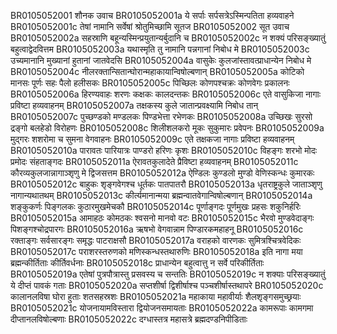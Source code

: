 BR0105052001	शौनक उवाच
BR0105052001a	ये सर्पाः सर्पसत्रेऽस्मिन्पतिता हव्यवाहने
BR0105052001c	तेषां नामानि सर्वेषां श्रोतुमिच्छामि सूतज
BR0105052002	सूत उवाच
BR0105052002a	सहस्राणि बहून्यस्मिन्प्रयुतान्यर्बुदानि च
BR0105052002c	न शक्यं परिसङ्ख्यातुं बहुत्वाद्वेदवित्तम
BR0105052003a	यथास्मृति तु नामानि पन्नगानां निबोध मे
BR0105052003c	उच्यमानानि मुख्यानां हुतानां जातवेदसि
BR0105052004a	वासुकेः कुलजांस्तावत्प्राधान्येन निबोध मे
BR0105052004c	नीलरक्तान्सितान्घोरान्महाकायान्विषोल्बणान्
BR0105052005a	कोटिको मानसः पूर्णः सहः पैलो हलीसकः
BR0105052005c	पिच्छिलः कोणपश्चक्रः कोणवेगः प्रकालनः
BR0105052006a	हिरण्यवाहः शरणः कक्षकः कालदन्तकः
BR0105052006c	एते वासुकिजा नागाः प्रविष्टा हव्यवाहनम्
BR0105052007a	तक्षकस्य कुले जातान्प्रवक्ष्यामि निबोध तान्
BR0105052007c	पुच्छण्डको मण्डलकः पिण्डभेत्ता रभेणकः
BR0105052008a	उच्छिखः सुरसो द्रङ्गो बलहेडो विरोहणः
BR0105052008c	शिलीशलकरो मूकः सुकुमारः प्रवेपनः
BR0105052009a	मुद्गरः शशरोमा च सुमना वेगवाहनः
BR0105052009c	एते तक्षकजा नागाः प्रविष्टा हव्यवाहनम्
BR0105052010a	पारावतः पारियात्रः पाण्डरो हरिणः कृशः
BR0105052010c	विहङ्गः शरभो मोदः प्रमोदः संहताङ्गदः
BR0105052011a	ऐरावतकुलादेते प्रैविष्टा हव्यवाहनम्
BR0105052011c	कौरव्यकुलजान्नागाञ्शृणु मे द्विजसत्तम
BR0105052012a	ऐण्डिलः कुण्डलो मुण्डो वेणिस्कन्धः कुमारकः
BR0105052012c	बाहुकः शृङ्गवेगश्च धूर्तकः पातपातरौ
BR0105052013a	धृतराष्ट्रकुले जाताञ्शृणु नागान्यथातथम्
BR0105052013c	कीर्त्यमानान्मया ब्रह्मन्वातवेगान्विषोल्बणान्
BR0105052014a	शङ्कुकर्णः पिङ्गलकः कुठारमुखमेचकौ
BR0105052014c	पूर्णाङ्गदः पूर्णमुखः प्रहसः शकुनिर्हरिः
BR0105052015a	आमाहठः कोमठकः श्वसनो मानवो वटः
BR0105052015c	भैरवो मुण्डवेदाङ्गः पिशङ्गश्चोद्रपारगः
BR0105052016a	ऋषभो वेगवान्नाम पिण्डारकमहाहनू
BR0105052016c	रक्ताङ्गः सर्वसारङ्गः समृद्धः पाटराक्षसौ
BR0105052017a	वराहको वारणकः सुमित्रश्चित्रवेदिकः
BR0105052017c	पराशरस्तरुणको मणिस्कन्धस्तथारुणिः
BR0105052018a	इति नागा मया ब्रह्मन्कीर्तिताः कीर्तिवर्धनाः
BR0105052018c	प्राधान्येन बहुत्वात्तु न सर्वे परिकीर्तिताः
BR0105052019a	एतेषां पुत्रपौत्रास्तु प्रसवस्य च सन्ततिः
BR0105052019c	न शक्याः परिसङ्ख्यातुं ये दीप्तं पावकं गताः
BR0105052020a	सप्तशीर्षा द्विशीर्षाश्च पञ्चशीर्षास्तथापरे
BR0105052020c	कालानलविषा घोरा हुताः शतसहस्रशः
BR0105052021a	महाकाया महावीर्याः शैलशृङ्गसमुच्छ्रयाः
BR0105052021c	योजनायामविस्तारा द्वियोजनसमायताः
BR0105052022a	कामरूपाः कामगमा दीप्तानलविषोल्बणाः
BR0105052022c	दग्धास्तत्र महासत्रे ब्रह्मदण्डनिपीडिताः
